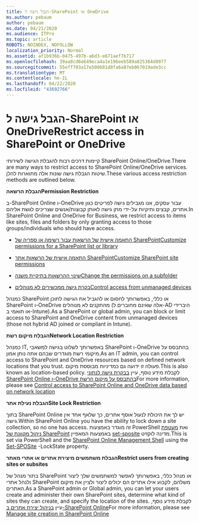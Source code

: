 ```yaml
---
title: הגבל גישה ל-SharePoint או OneDrive
ms.author: pebaum
author: pebaum
ms.date: 04/21/2020
ms.audience: ITPro
ms.topic: article
ROBOTS: NOINDEX, NOFOLLOW
localization_priority: Normal
ms.assetid: af1b936b-0475-497b-a6d3-e671aef7b717
ms.openlocfilehash: 39aa8cd6e649eca4a1e196eeb589a825364d0977
ms.sourcegitcommit: 55eff703a17e500681d8fa6a87eb067019ade3cc
ms.translationtype: MT
ms.contentlocale: he-IL
ms.lasthandoff: 04/22/2020
ms.locfileid: "43692766"
---
```

# <a name="restrict-access-in-sharepoint-or-onedrive"></a><span data-ttu-id="edaf8-102">הגבל גישה ל-SharePoint או OneDrive</span><span class="sxs-lookup"><span data-stu-id="edaf8-102">Restrict access in SharePoint or OneDrive</span></span>

<span data-ttu-id="edaf8-103">קיימות דרכים רבות להגבלת הגישה לשירותי SharePoint Online/OneDrive.</span><span class="sxs-lookup"><span data-stu-id="edaf8-103">There are many ways to restrict access to SharePoint Online/OneDrive services.</span></span> <span data-ttu-id="edaf8-104">שיטות הגבלת גישה שונות אלה מתוארות להלן.</span><span class="sxs-lookup"><span data-stu-id="edaf8-104">These various access restriction methods are outlined below.</span></span> 

<span data-ttu-id="edaf8-105">**הגבלת הרשאה**</span><span class="sxs-lookup"><span data-stu-id="edaf8-105">**Permission Restriction**</span></span>

<span data-ttu-id="edaf8-106">ב-SharePoint Online ו-OneDrive עבור עסקים, אנו מגבילים גישה לפריטים כגון אתרים, קבצים ותיקיות על-ידי מתן גישה לאותן קבוצות/אנשים שצריכים לגשת אליהם.</span><span class="sxs-lookup"><span data-stu-id="edaf8-106">In SharePoint Online and OneDrive for Business, we restrict access to items like sites, files and folders by only granting access to those groups/individuals who should have access.</span></span>

- [<span data-ttu-id="edaf8-107">התאמה אישית של הרשאות עבור רשימה או ספריה של SharePoint</span><span class="sxs-lookup"><span data-stu-id="edaf8-107">Customize permissions for a SharePoint list or library</span></span>](https://support.office.com/article/Customize-permissions-for-a-SharePoint-list-or-library-02d770f3-59eb-4910-a608-5f84cc297782)

- [<span data-ttu-id="edaf8-108">התאמה אישית של הרשאות אתר SharePoint</span><span class="sxs-lookup"><span data-stu-id="edaf8-108">Customize SharePoint site permissions</span></span>](https://docs.microsoft.com/sharepoint/customize-sharepoint-site-permissions)

- [<span data-ttu-id="edaf8-109">שינוי ההרשאות בתיקיית משנה</span><span class="sxs-lookup"><span data-stu-id="edaf8-109">Change the permissions on a subfolder</span></span>](https://support.office.com/article/Change-the-permissions-on-a-subfolder-5427BD7C-F20A-4F75-8CF2-5359DD45A1A6)

- [<span data-ttu-id="edaf8-110">בקרת גישה ממכשירים לא מנוהלים</span><span class="sxs-lookup"><span data-stu-id="edaf8-110">Control access from unmanaged devices</span></span>](https://docs.microsoft.com/sharepoint/control-access-from-unmanaged-devices)

<span data-ttu-id="edaf8-111">כמנהל SharePoint או כללי, באפשרותך לחסום או להגביל את הגישה לתוכן SharePoint ו-OneDrive מהתקנים לא מנוהלים (אלה שאינם מחוברים ל-AD היברידי או תואמי ב-Intune).</span><span class="sxs-lookup"><span data-stu-id="edaf8-111">As a SharePoint or global admin, you can block or limit access to SharePoint and OneDrive content from unmanaged devices (those not hybrid AD joined or compliant in Intune).</span></span>

<span data-ttu-id="edaf8-112">**הגבלת מיקום רשת**</span><span class="sxs-lookup"><span data-stu-id="edaf8-112">**Network Location Restriction**</span></span>

<span data-ttu-id="edaf8-113">כמנהל IT, באפשרותך לשלוט בגישה למשאבי SharePoint ו-OneDrive בהתבסס על מיקומי רשת מוגדרים שבהם אתה נותן אמון.</span><span class="sxs-lookup"><span data-stu-id="edaf8-113">As an IT admin, you can control access to SharePoint and OneDrive resources based on defined network locations that you trust.</span></span> <span data-ttu-id="edaf8-114">פעולה זו ידועה גם כמדיניות מבוססת מיקום.</span><span class="sxs-lookup"><span data-stu-id="edaf8-114">This is also known as location-based policy.</span></span> <span data-ttu-id="edaf8-115">לקבלת מידע נוסף, עיין [בבקרת גישה לנתוני SharePoint Online ו-OneDrive בהתבסס על מיקום הרשת](https://docs.microsoft.com/sharepoint/control-access-based-on-network-location)</span><span class="sxs-lookup"><span data-stu-id="edaf8-115">For more information, please see [Control access to SharePoint Online and OneDrive data based on network location](https://docs.microsoft.com/sharepoint/control-access-based-on-network-location)</span></span>

<span data-ttu-id="edaf8-116">**הגבלת נעילת אתר**</span><span class="sxs-lookup"><span data-stu-id="edaf8-116">**Site Lock Restriction**</span></span> 

<span data-ttu-id="edaf8-117">בתוך SharePoint Online יש לך את היכולת לנעול אוסף אתרים, כך שלאף אחד אין גישה.</span><span class="sxs-lookup"><span data-stu-id="edaf8-117">Within SharePoint Online you have the ability to lock down a site collection, so no one has access.</span></span> <span data-ttu-id="edaf8-118">זה מוגדר באמצעות PowerShell ואת [מעטפת ניהול מקוונת של SharePoint](https://docs.microsoft.com/powershell/sharepoint/sharepoint-online/connect-sharepoint-online?view=sharepoint-ps) באמצעות המאפיין [set-sposite](https://docs.microsoft.com/powershell/module/sharepoint-online/set-sposite?view=sharepoint-ps) מדינה לוקזיט.</span><span class="sxs-lookup"><span data-stu-id="edaf8-118">This is set via PowerShell and the [SharePoint Online Management Shell](https://docs.microsoft.com/powershell/sharepoint/sharepoint-online/connect-sharepoint-online?view=sharepoint-ps) using the [Set-SPOSite](https://docs.microsoft.com/powershell/module/sharepoint-online/set-sposite?view=sharepoint-ps) -LockState property.</span></span>

<span data-ttu-id="edaf8-119">**הגבלת משתמשים מיצירת אתרים או אתרי מאתר**</span><span class="sxs-lookup"><span data-stu-id="edaf8-119">**Restrict users from creating sites or subsites**</span></span>

<span data-ttu-id="edaf8-120">בתור מנהל של SharePoint או מנהל כללי, באפשרותך לאפשר למשתמשים שלך ליצור ולנהל אתרי SharePoint משלהם, לקבוע אילו אתרים הם יכולים ליצור ולציין את מיקום האתרים.</span><span class="sxs-lookup"><span data-stu-id="edaf8-120">As a SharePoint admin or Global admin, you can let your users create and administer their own SharePoint sites, determine what kind of sites they can create, and specify the location of the sites.</span></span> <span data-ttu-id="edaf8-121">לקבלת מידע נוסף, עיין [בניהול יצירת אתרים ב-SharePoint Online](https://docs.microsoft.com/sharepoint/manage-site-creation)</span><span class="sxs-lookup"><span data-stu-id="edaf8-121">For more information, please see [Manage site creation in SharePoint Online](https://docs.microsoft.com/sharepoint/manage-site-creation)</span></span>


